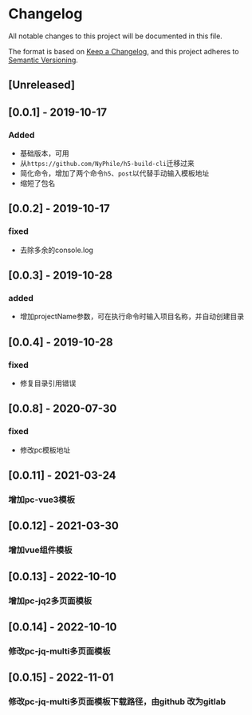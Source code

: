 # Changelog
All notable changes to this project will be documented in this file.

The format is based on [Keep a Changelog](https://keepachangelog.com/en/1.0.0/),
and this project adheres to [Semantic Versioning](https://semver.org/spec/v2.0.0.html).

## [Unreleased]

## [0.0.1] - 2019-10-17
### Added
- 基础版本，可用
- 从`https://github.com/NyPhile/h5-build-cli`迁移过来
- 简化命令，增加了两个命令`h5`、`post`以代替手动输入模板地址
- 缩短了包名

## [0.0.2] - 2019-10-17
### fixed
- 去除多余的console.log

## [0.0.3] - 2019-10-28
### added
- 增加projectName参数，可在执行命令时输入项目名称，并自动创建目录

## [0.0.4] - 2019-10-28
### fixed
- 修复目录引用错误

## [0.0.8] - 2020-07-30
### fixed
- 修改pc模板地址

## [0.0.11] - 2021-03-24
### 增加pc-vue3模板

## [0.0.12] - 2021-03-30
### 增加vue组件模板

## [0.0.13] - 2022-10-10
### 增加pc-jq2多页面模板

## [0.0.14] - 2022-10-10
### 修改pc-jq-multi多页面模板

## [0.0.15] - 2022-11-01
### 修改pc-jq-multi多页面模板下载路径，由github 改为gitlab